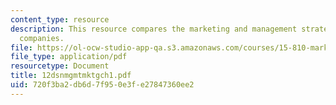 ```yaml
---
content_type: resource
description: This resource compares the marketing and management strategies of different
  companies.
file: https://ol-ocw-studio-app-qa.s3.amazonaws.com/courses/15-810-marketing-management-fall-2004/720f3ba2db6d7f950e3fe27847360ee2_12dsnmgmtmktgch1.pdf
file_type: application/pdf
resourcetype: Document
title: 12dsnmgmtmktgch1.pdf
uid: 720f3ba2-db6d-7f95-0e3f-e27847360ee2
---
```

